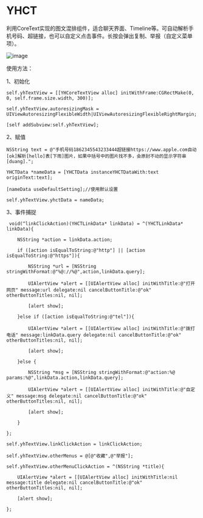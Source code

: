 # YHCT
利用CoreText实现的图文混排组件，适合聊天界面、Timeline等。可自动解析手机号码、超链接，也可以自定义点击事件。长按会弹出复制、举报（自定义菜单项）。

 ![image](https://github.com/yehongZhou/YHCT/raw/master/screenshot_1.png)
 
使用方法：

1、初始化

    self.yhTextView = [[YHCoreTextView alloc] initWithFrame:CGRectMake(0, 0, self.frame.size.width, 300)];
    
    self.yhTextView.autoresizingMask = UIViewAutoresizingFlexibleWidth|UIViewAutoresizingFlexibleRightMargin;
    
    [self addSubview:self.yhTextView];
    
2、赋值

    NSString text = @"手机号码1862345543233444超链接https://www.apple.com自动[ok]解析[hello]表[下雨]图片，如果中括号中的图片找不多，会原封不动的显示字符串[duang].";
    
    YHCTData *nameData = [YHCTData instanceYHCTDataWith:text originText:text];
    
    [nameData useDefaultSetting];//使用默认设置
    
    self.yhTextView.yhctData = nameData;

3、事件捕捉

     void(^linkClickAction)(YHCTLinkData* linkData) = ^(YHCTLinkData* linkData){
         
        NSString *action = linkData.action;
        
        if ([action isEqualToString:@"http"] || [action isEqualToString:@"https"]){
        
            NSString *url = [NSString stringWithFormat:@"%@://%@",action,linkData.query];
            
            UIAlertView *alert = [[UIAlertView alloc] initWithTitle:@"打开网页" message:url delegate:nil cancelButtonTitle:@"ok" otherButtonTitles:nil, nil];
            
            [alert show];
            
        }else if ([action isEqualToString:@"tel"]){
        
            UIAlertView *alert = [[UIAlertView alloc] initWithTitle:@"拨打电话" message:linkData.query delegate:nil cancelButtonTitle:@"ok" otherButtonTitles:nil, nil];
 
            [alert show];
            
        }else {
        
            NSString *msg = [NSString stringWithFormat:@"action:%@ params:%@",linkData.action,linkData.query];
            
            UIAlertView *alert = [[UIAlertView alloc] initWithTitle:@"自定义" message:msg delegate:nil cancelButtonTitle:@"ok" otherButtonTitles:nil, nil];
            
            [alert show];
            
        }
        
    };
    
    self.yhTextView.linkClickAction = linkClickAction;
    
    self.yhTextView.otherMenus = @[@"收藏",@"举报"];
    
    self.yhTextView.otherMenuClickAction = ^(NSString *title){
    
        UIAlertView *alert = [[UIAlertView alloc] initWithTitle:nil message:title delegate:nil cancelButtonTitle:@"ok" otherButtonTitles:nil, nil];
        
        [alert show];
        
    };
